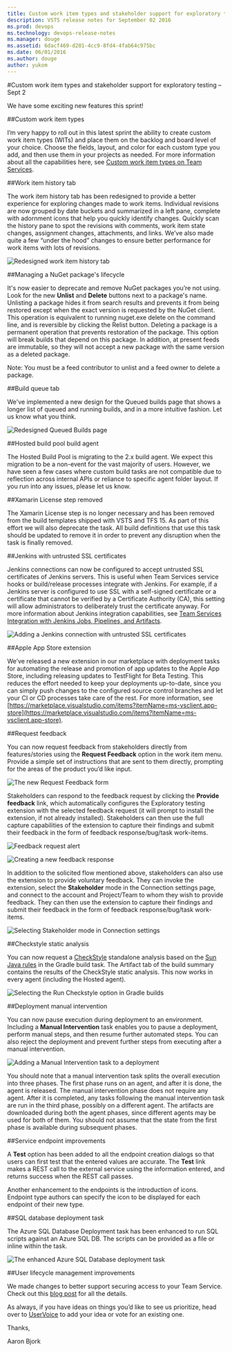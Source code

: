 ```yaml
---
title: Custom work item types and stakeholder support for exploratory testing – Sept 2
description: VSTS release notes for September 02 2016
ms.prod: devops
ms.technology: devops-release-notes
ms.manager: douge
ms.assetid: 6dacf469-d201-4cc9-8fd4-4fab64c975bc
ms.date: 06/01/2016
ms.author: douge
author: yukom
---
```


#Custom work item types and stakeholder support for exploratory testing – Sept 2

We have some exciting new features this sprint!

##Custom work item types

I’m very happy to roll out in this latest sprint the ability to create custom work item types (WITs) and place them on the backlog and board level of your choice. Choose the fields, layout, and color for each custom type you add, and then use them in your projects as needed. For more information about all the capabilities here, see [Custom work item types on Team Services](https://blogs.msdn.microsoft.com/visualstudioalm/?p=20935).

##Work item history tab

The work item history tab has been redesigned to provide a better experience for exploring changes made to work items. Individual revisions are now grouped by date buckets and summarized in a left pane, complete with adornment icons that help you quickly identify changes. Quickly scan the history pane to spot the revisions with comments, work item state changes, assignment changes, attachments, and links. We’ve also made quite a few “under the hood” changes to ensure better performance for work items with lots of revisions.

![Redesigned work item history tab](_img/9_02_01.png)

##Managing a NuGet package's lifecycle

It's now easier to deprecate and remove NuGet packages you’re not using. Look for the new **Unlist** and **Delete** buttons next to a package's name. Unlisting a package hides it from search results and prevents it from being restored except when the exact version is requested by the NuGet client. This operation is equivalent to running nuget.exe delete on the command line, and is reversible by clicking the Relist button. Deleting a package is a permanent operation that prevents restoration of the package. This option will break builds that depend on this package. In addition, at present feeds are immutable, so they will not accept a new package with the same version as a deleted package.

Note: You must be a feed contributor to unlist and a feed owner to delete a package.

##Build queue tab

We've implemented a new design for the Queued builds page that shows a longer list of queued and running builds, and in a more intuitive fashion. Let us know what you think.

![Redesigned Queued Builds page](_img/9_02_02.png)

##Hosted build pool build agent

The Hosted Build Pool is migrating to the 2.x build agent. We expect this migration to be a non-event for the vast majority of users. However, we have seen a few cases where custom build tasks are not compatible due to reflection across internal APIs or reliance to specific agent folder layout. If you run into any issues, please let us know.

##Xamarin License step removed

The Xamarin License step is no longer necessary and has been removed from the build templates shipped with VSTS and TFS 15. As part of this effort we will also deprecate the task. All build definitions that use this task should be updated to remove it in order to prevent any disruption when the task is finally removed.

##Jenkins with untrusted SSL certificates

Jenkins connections can now be configured to accept untrusted SSL certificates of Jenkins servers. This is useful when Team Services service hooks or build/release processes integrate with Jenkins. For example, if a Jenkins server is configured to use SSL with a self-signed certificate or a certificate that cannot be verified by a Certificate Authority (CA), this setting will allow administrators to deliberately trust the certificate anyway. For more information about Jenkins integration capabilities, see [Team Services Integration with Jenkins Jobs, Pipelines, and Artifacts](https://blogs.msdn.microsoft.com/visualstudioalm/2016/08/18/tfs-integration-jenkins-jobs-pipelines-artifacts/).

![Adding a Jenkins connection with untrusted SSL certificates](_img/9_02_03.png)

##Apple App Store extension

We’ve released a new extension in our marketplace with deployment tasks for automating the release and promotion of app updates to the Apple App Store, including releasing updates to TestFlight for Beta Testing. This reduces the effort needed to keep your deployments up-to-date, since you can simply push changes to the configured source control branches and let your CI or CD processes take care of the rest. For more information, see [https://marketplace.visualstudio.com/items?itemName=ms-vsclient.app-store](https://marketplace.visualstudio.com/items?itemName=ms-vsclient.app-store).

##Request feedback

You can now request feedback from stakeholders directly from features/stories using the **Request Feedback** option in the work item menu. Provide a simple set of instructions that are sent to them directly, prompting for the areas of the product you’d like input.

![The new Request Feedback form](_img/9_02_04.png)

Stakeholders can respond to the feedback request by clicking the **Provide feedback** link, which automatically configures the Exploratory testing extension with the selected feedback request (it will prompt to install the extension, if not already installed). Stakeholders can then use the full capture capabilities of the extension to capture their findings and submit their feedback in the form of feedback response/bug/task work-items.

![Feedback request alert](_img/9_02_05.png)

![Creating a new feedback response](_img/9_02_06.png)

In addition to the solicited flow mentioned above, stakeholders can also use the extension to provide voluntary feedback. They can invoke the extension, select the **Stakeholder** mode in the Connection settings page, and connect to the account and Project/Team to whom they wish to provide feedback. They can then use the extension to capture their findings and submit their feedback in the form of feedback response/bug/task work-items.

![Selecting Stakeholder mode in Connection settings](_img/9_02_07.png)

##Checkstyle static analysis

You can now request a [CheckStyle](https://docs.gradle.org/current/userguide/checkstyle_plugin.html) standalone analysis based on the [Sun Java rules](https://raw.githubusercontent.com/checkstyle/checkstyle/checkstyle-6.1.1/sun_checks.xml) in the Gradle build task. The Artifact tab of the build summary contains the results of the CheckStyle static analysis. This now works in every agent (including the Hosted agent).

![Selecting the Run Checkstyle option in Gradle builds](_img/9_02_08.png)

##Deployment manual intervention

You can now pause execution during deployment to an environment. Including a **Manual Intervention** task enables you to pause a deployment, perform manual steps, and then resume further automated steps. You can also reject the deployment and prevent further steps from executing after a manual intervention.

![Adding a Manual Intervention task to a deployment](_img/9_02_09.png)

You should note that a manual intervention task splits the overall execution into three phases. The first phase runs on an agent, and after it is done, the agent is released. The manual intervention phase does not require any agent. After it is completed, any tasks following the manual intervention task are run in the third phase, possibly on a different agent. The artifacts are downloaded during both the agent phases, since different agents may be used for both of them. You should not assume that the state from the first phase is available during subsequent phases.

##Service endpoint improvements

A **Test** option has been added to all the endpoint creation dialogs so that users can first test that the entered values are accurate. The **Test** link makes a REST call to the external service using the information entered, and returns success when the REST call passes.

Another enhancement to the endpoints is the introduction of icons. Endpoint type authors can specify the icon to be displayed for each endpoint of their new type.

##SQL database deployment task

The Azure SQL Database Deployment task has been enhanced to run SQL scripts against an Azure SQL DB. The scripts can be provided as a file or inline within the task.

![The enhanced Azure SQL Database deployment task](_img/9_02_10.png)

##User lifecycle management improvements

We made changes to better support securing access to your Team Service. Check out this [blog post](https://blogs.msdn.microsoft.com/visualstudioalm/2016/08/23/user-lifecycle-management-improvements-in-visual-studio-team-services/) for all the details.

As always, if you have ideas on things you’d like to see us prioritize, head over to [UserVoice](https://visualstudio.uservoice.com/forums/330519-vso) to add your idea or vote for an existing one.

Thanks,

Aaron Bjork
